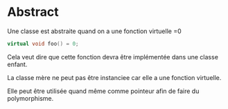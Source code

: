 # Abstract

Une classe est abstraite quand on a une fonction virtuelle =0

````cpp
virtual void foo() = 0;
````

Cela veut dire que cette fonction devra être implémentée dans une classe enfant.

La classe mère ne peut pas être instanciee car elle a une fonction virtuelle.

Elle peut être utilisée quand même comme pointeur afin de faire du polymorphisme.
